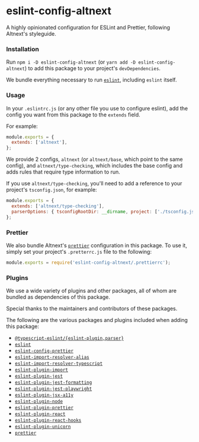 # eslint-config-altnext
A highly opinionated configuration for ESLint and Prettier,
following Altnext's styleguide.

### Installation

Run `npm i -D eslint-config-altnext` (or `yarn add -D eslint-config-altnext`) to add this package to your project's `devDependencies`.

We bundle everything necessary to run [`eslint`](https://github.com/eslint/eslint),
including `eslint` itself.

### Usage

In your `.eslintrc.js` (or any other file you use to configure eslint),
add the config you want from this package to the `extends` field.

For example:
```javascript
module.exports = {
  extends: ['altnext'],
};
```

We provide 2 configs, `altnext` (or `altnext/base`, which point to the same config),
and `altnext/type-checking`, which includes the base config and adds rules that require type information to run.

If you use `altnext/type-checking`,
you'll need to add a reference to your project's `tsconfig.json`,
for example:
```javascript
module.exports = {
  extends: ['altnext/type-checking'],
  parserOptions: { tsconfigRootDir: __dirname, project: ['./tsconfig.json'] },
};
```

### Prettier

We also bundle Altnext's [`prettier`](https://github.com/prettier/prettier) configuration in this package.
To use it, simply set your project's `.pretterrc.js` file to the following:

```javascript
module.exports = require('eslint-config-altnext/.prettierrc');
```

### Plugins

We use a wide variety of plugins and other packages,
all of whom are bundled as dependencies of this package.

Special thanks to the maintainers and contributors of these packages.

The following are the various packages and plugins included when adding this package:
* [`@typescript-eslint/{eslint-plugin,parser}`](https://github.com/typescript-eslint/typescript-eslint)
* [`eslint`](https://github.com/eslint/eslint)
* [`eslint-config-prettier`](https://github.com/prettier/eslint-config-prettier)
* [`eslint-import-resolver-alias`](https://github.com/johvin/eslint-import-resolver-alias)
* [`eslint-import-resolver-typescript`](https://github.com/alexgorbatchev/eslint-import-resolver-typescript)
* [`eslint-plugin-import`](https://github.com/benmosher/eslint-plugin-import)
* [`eslint-plugin-jest`](https://github.com/jest-community/eslint-plugin-jest)
* [`eslint-plugin-jest-formatting`](https://github.com/dangreenisrael/eslint-plugin-jest-formatting)
* [`eslint-plugin-jest-playwright`](https://github.com/playwright-community/eslint-plugin-jest-playwright)
* [`eslint-plugin-jsx-a11y`](https://github.com/jsx-eslint/eslint-plugin-jsx-a11y)
* [`eslint-plugin-node`](https://github.com/mysticatea/eslint-plugin-node)
* [`eslint-plugin-prettier`](https://github.com/prettier/eslint-plugin-prettier)
* [`eslint-plugin-react`](https://github.com/yannickcr/eslint-plugin-react)
* [`eslint-plugin-react-hooks`](https://github.com/facebook/react/tree/master/packages/eslint-plugin-react-hooks)
* [`eslint-plugin-unicorn`](https://github.com/sindresorhus/eslint-plugin-unicorn)
* [`prettier`](https://github.com/prettier/prettier)
